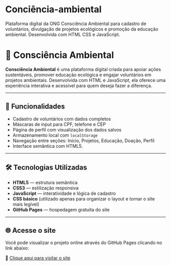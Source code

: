 # Conciência-ambiental
Plataforma digital da ONG Consciência Ambiental para cadastro de voluntários, divulgação de projetos ecológicos e promoção da educação ambiental. Desenvolvida com HTML CSS e JavaScript.

# 🌿 Consciência Ambiental

**Consciência Ambiental** é uma plataforma digital criada para apoiar ações sustentáveis, promover educação ecológica e engajar voluntários em projetos ambientais. Desenvolvida com HTML e JavaScript, ela oferece uma experiência interativa e acessível para quem deseja fazer a diferença.

---

## 📌 Funcionalidades

- Cadastro de voluntários com dados completos
- Máscaras de input para CPF, telefone e CEP
- Página de perfil com visualização dos dados salvos
- Armazenamento local com `localStorage`
- Navegação entre seções: Início, Projetos, Educação, Doação, Perfil
- Interface semântica com HTML5.
---

## 🛠️ Tecnologias Utilizadas

- **HTML5** — estrutura semântica
- **CSS3** — estilização responsiva
- **JavaScript** — interatividade e lógica de cadastro
- **CSS básico** (utilizado apenas para organizar o layout e tornar o site mais legível)
- **GitHub Pages** — hospedagem gratuita do site

---

## 🌐 Acesse o site

Você pode visualizar o projeto online através do GitHub Pages clicando no link abaixo:

🔗 [Clique aqui para visitar o site](https://19m20.github.io/Conciencia_ambiental/)
